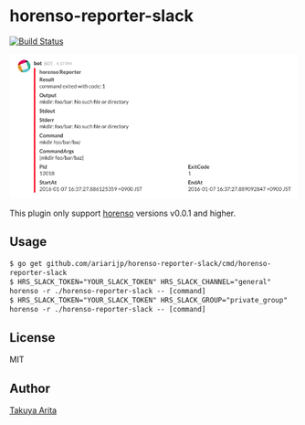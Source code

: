 horenso-reporter-slack
=====================

[![Build Status](https://travis-ci.org/ariarijp/horenso-reporter-slack.svg?branch=master)](https://travis-ci.org/ariarijp/horenso-reporter-slack)

![image](doc/image.png)

This plugin only support [horenso](https://github.com/Songmu/horenso) versions v0.0.1 and higher.

## Usage

```shell
$ go get github.com/ariarijp/horenso-reporter-slack/cmd/horenso-reporter-slack
$ HRS_SLACK_TOKEN="YOUR_SLACK_TOKEN" HRS_SLACK_CHANNEL="general" horenso -r ./horenso-reporter-slack -- [command]
$ HRS_SLACK_TOKEN="YOUR_SLACK_TOKEN" HRS_SLACK_GROUP="private_group" horenso -r ./horenso-reporter-slack -- [command]
```

## License

MIT

## Author

[Takuya Arita](https://github.com/ariarijp)
